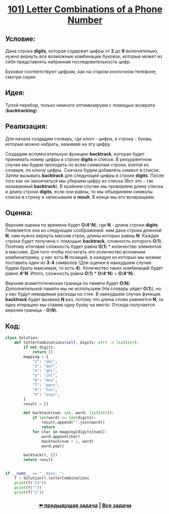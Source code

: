 <div align='center'>
<h1><a href='https://leetcode.com/problems/letter-combinations-of-a-phone-number/description/'><strong>101) Letter Combinations of a Phone Number</strong></a></h1>
</div>

## **Условие:**

Дана строка **digits**, которая содержит цифры от **2** до **9** включительно, нужно вернуть все возможные комбинации буковок, которые может из себя представлять набранная последовательность цифр.

Буковки соответствуют цифрам, как на старом кнопочном телефоне, смотри скрин

## **Идея:**

Тупой перебор, только немного оптимизируем с помощью возврата (**backtracking**)

## **Реализация:**

Для начала создадим словарь, где ключ - цифра, а строка - буквы, которые можно набрать, нажимая на эту цифру.

Создадим вспомогательную функцию **backtrack**, которая будет принимать номер цифры в строке **digits** и список. В рекуррентном случае мы будем проходить по всем символам строки, взятой из словаря, по ключу цифры. Сначала будем добавлять символ в список. Затем вызывать **backtrack** для следующей цифры в строке **digits**. После того как он закончиться мы убираем цифру из списка (Вот это - так называемый **backtrack**). В крайнем случае мы проверяем длину списка и длину строки **digits**, если они равны, то мы объединяем символы списка в строку и записываем в **result**. В конце мы его возвращаем.



## **Оценка:**

Верхняя оценка по времени будет **O**(**4**^**N**), где **N** - длина строки **digits**. Появляется она из следующих соображений: нам дана строка длинной **N**, нам нужно вернуть массив строк, длины которых равны **N**. Каждая строка будет получена с помощью **backtrack**, сложность которого **O**(**1**). Поэтому итоговая сложность будет равна **O**(**1**) * количество элементов в массиве. Для того чтобы посчитать это количество вспомним комбинаторику, у нас есть **N** позиций, в каждую из которых мы можем поставить один из **3**-**4** символов (Для оценки в наихудшем случае будем брать максимум, то есть **4**). Количество таких комбинаций будет равно **4**^**N**. Итого, сложность равна **O**(**1**) * **O**(**4**^**N**) = **O**(**4**^**N**).

Верхняя асимптотическая граница по памяти будет **O**(**N**). Дополнительной памяти мы не используем (На словарь уйдет **O**(**1**)), но у нас будут невидимые расходы на стек. В наихудшем случае функция **backtrack** будет вызвана **N** раз, потому что длина слова равняется **N**, за одну итерацию мы ставим одну букву на место. Отсюда получается верхняя граница - **O**(**N**).

## Код:
```python
class Solution:
    def letterCombinations(self, digits: str) -> list[str]:
        if not digits:
            return []
        mapping = {
            "2": "abc",
            "3": "def",
            "4": "ghi",
            "5": "jkl",
            "6": "mno",
            "7": "pqrs",
            "8": "tuv",
            "9": "wxyz",
        }
        result = []

        def backtack(num: int, word: list[str]):
            if len(word) == len(digits):
                result.append("".join(word))
                return
            for char in mapping[digits[num]]:
                word.append(char)
                backtack(num + 1, word)
                word.pop()

        backtack(0, [])
        return result


if __name__ == "__main__":
    f = Solution().letterCombinations
    print(f("23"))
    print(f(""))
    print(f("2"))

```

<div align='center'><h3><a href='https://github.com/TAskMAster339/PythonAlgorithms/tree/main/100.Word%20Search%20II'>⬅️ предыдущая задача</a>&nbsp;|&nbsp;<a href='https://github.com/TAskMAster339/PythonAlgorithms/tree/main/README.md'>Все задачи</a></h3></div>